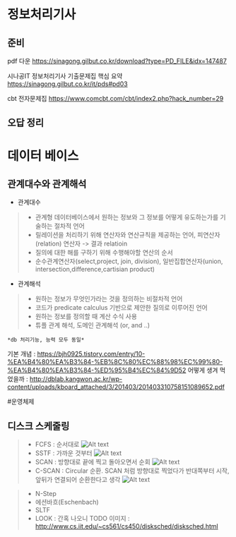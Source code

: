  정보처리기사
 ============

 준비 
 --------



pdf 다운 https://sinagong.gilbut.co.kr/download?type=PD_FILE&idx=147487

시나공IT 정보처리기사 기출문제집 핵심 요약 https://sinagong.gilbut.co.kr/it/pds#pd03


cbt 전자문제집 https://www.comcbt.com/cbt/index2.php?hack_number=29



오답 정리 
------------

# 데이터 베이스
## 관계대수와 관계해석
* 관계대수 
>- 관계형 데이터베이스에서 원하는 정보와 그 정보를 어떻게 유도하는가를 기술하는 절차적 언어
>- 릴레이션을 처리하기 위해 연산자와 연산규칙을 제공하는 언어, 피연산자(relation) 연산자 -> 결과 relatioin
>- 질의에 대한 해를 구하기 위해 수행해야할 연산의 순서
>- 순수관계연산자(select,project, join, division), 일반집합연산자(union, intersection,difference,cartisian product)

* 관계해석
>- 원하는 정보가 무엇인가라는 것을 정의하는 비절차적 언어
>- 코드가 predicate calculus 기반으로 제안한 질의로 이루어진 언어
>- 원하는 정보를 정의할 때 계산 수식 사용
>- 튜플 관계 해석, 도메인 관계해석 (or, and ..)


```
*db 처리기능, 능력 모두 동일*
```

기본 개념 : https://bjh0925.tistory.com/entry/10-%EA%B4%80%EA%B3%84-%EB%8C%80%EC%88%98%EC%99%80-%EA%B4%80%EA%B3%84-%ED%95%B4%EC%84%9D52
어떻게 생겨 먹었을까 : http://dblab.kangwon.ac.kr/wp-content/uploads/kboard_attached/3/201403/201403310758151089652.pdf


#운영체제
## 디스크 스케줄링
>* FCFS : 순서대로
>![Alt text](http://www.cs.iit.edu/~cs561/cs450/disksched/fcfs.bmp)
>* SSTF : 가까운 것부터
>![Alt text](http://www.cs.iit.edu/~cs561/cs450/disksched/sstf.bmp)
>* SCAN : 방향대로 끝에 찍고 돌아오면서 순회
>![Alt text](http://www.cs.iit.edu/~cs561/cs450/disksched/scan.bmp)
>* C-SCAN : Circular 순환. SCAN 처럼 방향대로 찍었다가 반대쪽부터 시작, 앞뒤가 연결되어 순환한다고 생각
>![Alt text](http://www.cs.iit.edu/~cs561/cs450/disksched/c-scan.bmp)


>* N-Step
>* 에션바흐(Eschenbach)
>* SLTF
>* LOOK : 간혹 나오니 TODO
>이미지 : http://www.cs.iit.edu/~cs561/cs450/disksched/disksched.html
